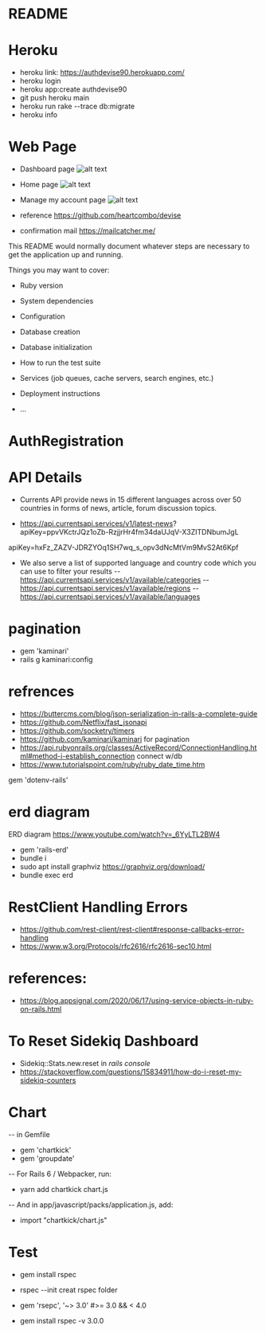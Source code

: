 # README

# Heroku

* heroku link: https://authdevise90.herokuapp.com/
* heroku login
* heroku app:create authdevise90
* git push heroku main
* heroku run rake --trace db:migrate
* heroku info


# Web Page

* Dashboard page
 ![alt text](https://github.com/Lobana-sky/AuthRegistration/blob/main/dashboardAdmin.png)

* Home page
![alt text](https://github.com/Lobana-sky/AuthRegistration/blob/main/Home%20Page.png)

* Manage my account page
![alt text](https://github.com/Lobana-sky/AuthRegistration/blob/main/managemyaccount.png)


* reference
https://github.com/heartcombo/devise

* confirmation mail
https://mailcatcher.me/

This README would normally document whatever steps are necessary to get the
application up and running.

Things you may want to cover:

* Ruby version

* System dependencies

* Configuration

* Database creation

* Database initialization

* How to run the test suite

* Services (job queues, cache servers, search engines, etc.)

* Deployment instructions

* ...
# AuthRegistration


# API Details

* Currents API provide news in 15 different languages across over 50 countries in forms of news, article, forum discussion topics.

* https://api.currentsapi.services/v1/latest-news?
apiKey=ppvVKctrJQz1oZb-RzjjrHr4fm34daUJqV-X3ZITDNbumJgL


apiKey=hxFz_ZAZV-JDRZYOq1SH7wq_s_opv3dNcMtVm9MvS2At6Kpf

* We also serve a list of supported language and country code which you can use to filter your results
-- https://api.currentsapi.services/v1/available/categories
-- https://api.currentsapi.services/v1/available/regions
-- https://api.currentsapi.services/v1/available/languages

# pagination

* gem 'kaminari'
* rails g kaminari:config

# refrences
* https://buttercms.com/blog/json-serialization-in-rails-a-complete-guide
* https://github.com/Netflix/fast_jsonapi
* https://github.com/socketry/timers
* https://github.com/kaminari/kaminari for pagination
* https://api.rubyonrails.org/classes/ActiveRecord/ConnectionHandling.html#method-i-establish_connection connect w/db
* https://www.tutorialspoint.com/ruby/ruby_date_time.htm


gem 'dotenv-rails'

# erd diagram

ERD diagram
https://www.youtube.com/watch?v=_6YyLTL2BW4 
* gem 'rails-erd'
* bundle i
* sudo apt install graphviz  https://graphviz.org/download/
* bundle exec erd

# RestClient Handling Errors
 * https://github.com/rest-client/rest-client#response-callbacks-error-handling
 * https://www.w3.org/Protocols/rfc2616/rfc2616-sec10.html

# references:
* https://blog.appsignal.com/2020/06/17/using-service-objects-in-ruby-on-rails.html

# To Reset Sidekiq Dashboard
* Sidekiq::Stats.new.reset in *rails console*
* https://stackoverflow.com/questions/15834911/how-do-i-reset-my-sidekiq-counters

# Chart
-- in Gemfile
* gem 'chartkick'
* gem 'groupdate'

-- For Rails 6 / Webpacker, run:
* yarn add chartkick chart.js

-- And in app/javascript/packs/application.js, add:
* import "chartkick/chart.js"

# Test
* gem install rspec
* rspec --init creat rspec folder


* gem 'rsepc', '~> 3.0' #>= 3.0 && < 4.0
* gem install rspec -v 3.0.0
